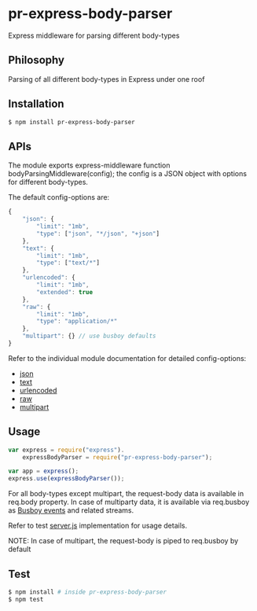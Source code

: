 # pr-express-body-parser

Express middleware for parsing different body-types

## Philosophy

Parsing of all different body-types in Express under one roof

## Installation

```bash
$ npm install pr-express-body-parser
```

## APIs

The module exports express-middleware function bodyParsingMiddleware(config); the config is a JSON object with options for different body-types.

The default config-options are:
```js
{
    "json": {
        "limit": "1mb",
        "type": ["json", "*/json", "+json"]
    },
    "text": {
        "limit": "1mb",
        "type": ["text/*"]
    },
    "urlencoded": {
        "limit": "1mb",
        "extended": true
    },
    "raw": {
        "limit": "1mb",
        "type": "application/*"
    },
    "multipart": {} // use busboy defaults
}
```

Refer to the individual module documentation for detailed config-options:
* [json](https://github.com/expressjs/body-parser#bodyparserjsonoptions)
* [text](https://github.com/expressjs/body-parser#bodyparsertextoptions)
* [urlencoded](https://github.com/expressjs/body-parser#bodyparserurlencodedoptions)
* [raw](https://github.com/expressjs/body-parser#bodyparserrawoptions)
* [multipart](https://www.npmjs.com/package/busboy#busboy-methods)

## Usage

```js
var express = require("express").
    expressBodyParser = require("pr-express-body-parser");

var app = express();
express.use(expressBodyParser());
```

For all body-types except multipart, the request-body data is available in req.body property. In case of multiparty data, it is available via req.busboy as [Busboy events](https://www.npmjs.com/package/busboy#busboy-special-events) and related streams.

Refer to test [server.js](https://gitlab.com/partharamanujam/pr-express-body-parser/blob/master/test/server.js) implementation for usage details.

NOTE: In case of multipart, the request-body is piped to req.busboy by default

## Test

```bash
$ npm install # inside pr-express-body-parser
$ npm test
```

